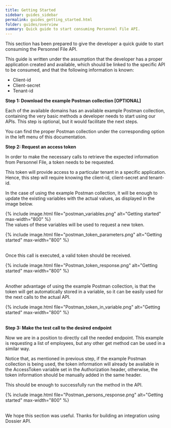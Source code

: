 ```yaml
---
title: Getting Started
sidebar: guides_sidebar
permalink: guides_getting_started.html
folder: guides/overview
summary: Quick guide to start consuming Personnel File API.
---
```


This section has been prepared to give the developer a quick guide to start consuming the Personnel File API. 

This guide is written under the assumption that the developer has a proper application created and available, which should be linked to the specific API to be consumed, and that the following information is known:

- Client-id
- Client-secret
- Tenant-id



**Step 1: Download the example Postman collection [OPTIONAL]**

Each of the available domains has an available example Postman collection, containing the very basic methods a developer needs to start using our APIs. This step is optional, but it would facilitate the next steps.

You can find the proper Postman collection under the corresponding option in the left menu of this documentation.


**Step 2: Request an access token**

In order to make the necessary calls to retrieve the expected information from Personnel File, a token needs to be requested.

This token will provide access to a particular tenant in a specific application. Hence, this step will require knowing the client-id, client-secret and tenant-id.

In the case of using the example Postman collection, it will be enough to update the existing variables with the actual values, as displayed in the image below.

{% include image.html file="postman_variables.png" alt="Getting started" max-width="800" %}
<br />
The values of these variables will be used to request a new token.

{% include image.html file="postman_token_parameters.png" alt="Getting started" max-width="800" %}
<br />
<br />

Once this call is executed, a valid token should be received.

{% include image.html file="Postman_token_response.png" alt="Getting started" max-width="800" %}
<br />
<br />

Another advantage of using the example Postman collection, is that the token will get automatically stored in a variable, so it can be easily used for the next calls to the actual API.

{% include image.html file="Postman_token_in_variable.png" alt="Getting started" max-width="800" %}
<br />
<br />

**Step 3: Make the test call to the desired endpoint**

Now we are in a position to directly call the needed endpoint. This example is requesting a list of employees, but any other get method can be used in a similar way.

Notice that, as mentioned in previous step, if the example Postman collection is being used, the token information will already be available in the AccessToken variable set in the Authorization header, otherwise, the token information should be manually added in the same header.

This should be enough to successfully run the method in the API.

{% include image.html file="Postman_persons_response.png" alt="Getting started" max-width="800" %}
<br />
<br />

We hope this section was useful. Thanks for building an integration using Dossier API.
